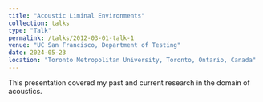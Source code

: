 ```yaml
---
title: "Acoustic Liminal Environments"
collection: talks
type: "Talk"
permalink: /talks/2012-03-01-talk-1
venue: "UC San Francisco, Department of Testing"
date: 2024-05-23
location: "Toronto Metropolitan University, Toronto, Ontario, Canada"
---
```

This presentation covered my past and current research in the domain of acoustics.
